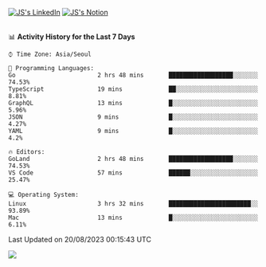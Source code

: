 
[![JS's LinkedIn](https://img.shields.io/badge/LinkedIn-blue?style=for-the-badge&logo=linkedin)](https://www.linkedin.com/in/jaeseung-lee-5a2a32139/) 
[![JS's Notion](https://img.shields.io/badge/Notion-black?style=for-the-badge&logo=notion)](https://bit.ly/ljswiki1) <br><br>
<!-- ![JS's GitHub stats](https://github-readme-stats-lemon-five.vercel.app/api?username=tkxkd0159&hide=contribs,prs,stars,issues&show_icons=true&theme=react&include_all_commits=true)   -->
<!-- ![Top Langs](https://github-readme-stats-lemon-five.vercel.app/api/top-langs/?username=tkxkd0159&layout=compact&hide=jupyter%20notebook,scss,html,css&langs_count=10)  -->


<!--START_SECTION:waka-->
📊 **Activity History for the Last 7 Days** 

```text
⌚︎ Time Zone: Asia/Seoul

💬 Programming Languages: 
Go                       2 hrs 48 mins       ██████████████████░░░░░░░   74.53% 
TypeScript               19 mins             ██░░░░░░░░░░░░░░░░░░░░░░░   8.81% 
GraphQL                  13 mins             █░░░░░░░░░░░░░░░░░░░░░░░░   5.96% 
JSON                     9 mins              █░░░░░░░░░░░░░░░░░░░░░░░░   4.27% 
YAML                     9 mins              █░░░░░░░░░░░░░░░░░░░░░░░░   4.2%

🔥 Editors: 
GoLand                   2 hrs 48 mins       ██████████████████░░░░░░░   74.53% 
VS Code                  57 mins             ██████░░░░░░░░░░░░░░░░░░░   25.47%

💻 Operating System: 
Linux                    3 hrs 32 mins       ███████████████████████░░   93.89% 
Mac                      13 mins             █░░░░░░░░░░░░░░░░░░░░░░░░   6.11%

```


 Last Updated on 20/08/2023 00:15:43 UTC
<!--END_SECTION:waka-->

<a href="https://github.com/tkxkd0159/dsalgo">
  <img align="center" src="https://github-readme-stats-lemon-five.vercel.app/api/pin/?username=tkxkd0159&repo=dsalgo&theme=react" />
</a>


<!---
- 🔭 I’m currently working on ...
- 🌱 I’m currently learning blockchain and distributed network
- 👯 I’m looking to collaborate on ...
- 🤔 I’m looking for help with ...
- 💬 Ask me about ...
- 📫 How to reach me: ...
- 😄 Pronouns: ...
- ⚡ Fun fact: ...
-->
